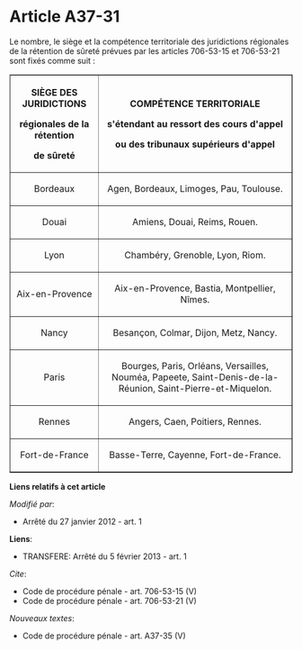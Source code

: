 # Article A37-31

Le nombre, le siège et la compétence territoriale des juridictions régionales de la rétention de sûreté prévues par les
articles 706-53-15 et 706-53-21 sont fixés comme suit : 

<table border="1">
  <tbody>
    <tr>
      <th>

SIÈGE DES JURIDICTIONS 

régionales de la rétention 

de sûreté 

</th>
      <th>

COMPÉTENCE TERRITORIALE 

s'étendant au ressort des cours d'appel 

ou des tribunaux supérieurs d'appel 

</th>
    </tr>
    <tr>
      <td align="center">

Bordeaux 

</td>
      <td align="center">

Agen, Bordeaux, Limoges, Pau, Toulouse. 

</td>
    </tr>
    <tr>
      <td align="center">

Douai 

</td>
      <td align="center">

Amiens, Douai, Reims, Rouen. 

</td>
    </tr>
    <tr>
      <td align="center">

Lyon 

</td>
      <td align="center">

Chambéry, Grenoble, Lyon, Riom. 

</td>
    </tr>
    <tr>
      <td align="center">

Aix-en-Provence 

</td>
      <td align="center">

Aix-en-Provence, Bastia, Montpellier, Nîmes. 

</td>
    </tr>
    <tr>
      <td align="center">

Nancy 

</td>
      <td align="center">

Besançon, Colmar, Dijon, Metz, Nancy. 

</td>
    </tr>
    <tr>
      <td align="center">

Paris 

</td>
      <td align="center">

Bourges, Paris, Orléans, Versailles, Nouméa, Papeete, Saint-Denis-de-la-Réunion, Saint-Pierre-et-Miquelon. 

</td>
    </tr>
    <tr>
      <td align="center">

Rennes 

</td>
      <td align="center">

Angers, Caen, Poitiers, Rennes. 

</td>
    </tr>
    <tr>
      <td align="center">

Fort-de-France 

</td>
      <td align="center">

Basse-Terre, Cayenne, Fort-de-France.

</td>
    </tr>
  </tbody>
</table>

**Liens relatifs à cet article**

_Modifié par_:

  - Arrêté du 27 janvier 2012 - art. 1

**Liens**:

  - TRANSFERE: Arrêté du 5 février 2013 - art. 1

_Cite_:

  - Code de procédure pénale - art. 706-53-15 (V)
  - Code de procédure pénale - art. 706-53-21 (V)

_Nouveaux textes_:

  - Code de procédure pénale - art. A37-35 (V)
